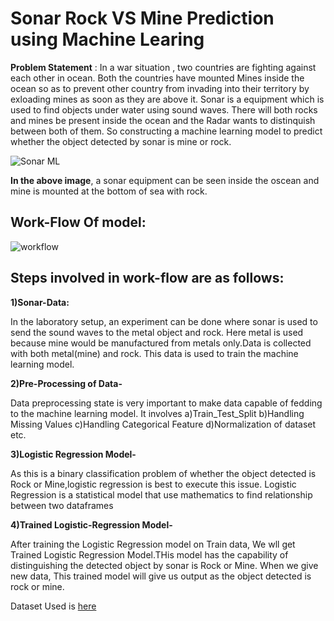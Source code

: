 # ******Sonar Rock VS Mine Prediction using Machine Learing****** #


**Problem Statement** : In a war situation , two countries are fighting against each other in ocean. Both the countries have mounted Mines inside the ocean so as to prevent other country from invading into their territory by exloading mines as soon as they are above it. Sonar is a equipment which is used to find objects under water using sound waves. There will both rocks and mines be present inside the ocean and the Radar wants to distinquish between both of them. So constructing a machine learning model to predict whether the object detected by sonar is mine or rock.


![Sonar ML](https://github.com/KARTIKPARATKAR/Projects-Based-on-Machine-Learning/assets/100400207/a29bf00c-d94d-49c3-a92c-8f390e5a1427)

**In the above image**, a sonar equipment can be seen inside the oscean and mine is mounted at the bottom of sea with rock.

## **Work-Flow Of model:** ##

![workflow](https://github.com/KARTIKPARATKAR/Projects-Based-on-Machine-Learning/assets/100400207/b05aec03-db53-46ab-ab97-0763adf5f763)

## **Steps involved in work-flow are as follows:** ##

**1)Sonar-Data:**

In the laboratory setup, an experiment can be done where sonar is used to send the sound waves to the metal object and rock. Here metal is used because mine would be manufactured from metals only.Data is collected with both metal(mine) and rock. This data is used to train the machine learning model.

**2)Pre-Processing of Data-**

Data preprocessing state is very important to make data capable of fedding to the machine learning model. It involves a)Train_Test_Split b)Handling Missing Values c)Handling Categorical Feature d)Normalization of dataset etc.

**3)Logistic Regression Model-**

As this is a binary classification problem of whether the object detected is Rock or Mine,logistic regression is best to execute this issue. Logistic Regression is a statistical model that use mathematics to find relationship between two dataframes 

**4)Trained Logistic-Regression Model-**

After training the Logistic Regression model on Train data, We wll get Trained Logistic Regression Model.THis model has the capability of distinguishing the detected object by sonar is Rock or Mine. When we give new data, This trained model will give us output as the object detected is rock or mine.

Dataset Used is [here](https://github.com/KARTIKPARATKAR/Projects-Based-on-Machine-Learning/blob/main/Copy%20of%20sonar%20data.csv)








